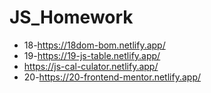 # JS_Homework
+ 18-https://18dom-bom.netlify.app/
+ 19-https://19-js-table.netlify.app/
+ https://js-cal-culator.netlify.app/
+ 20-https://20-frontend-mentor.netlify.app/

